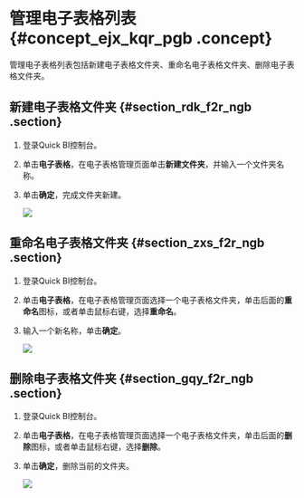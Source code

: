 # 管理电子表格列表 {#concept_ejx_kqr_pgb .concept}

管理电子表格列表包括新建电子表格文件夹、重命名电子表格文件夹、删除电子表格文件夹。

## 新建电子表格文件夹 {#section_rdk_f2r_ngb .section}

1.  登录Quick BI控制台。
2.  单击**电子表格**，在电子表格管理页面单击**新建文件夹**，并输入一个文件夹名称。
3.  单击**确定**，完成文件夹新建。

    ![](http://static-aliyun-doc.oss-cn-hangzhou.aliyuncs.com/assets/img/122605/155358605938299_zh-CN.png)


## 重命名电子表格文件夹 {#section_zxs_f2r_ngb .section}

1.  登录Quick BI控制台。
2.  单击**电子表格**，在电子表格管理页面选择一个电子表格文件夹，单击后面的**重命名**图标，或者单击鼠标右键，选择**重命名**。
3.  输入一个新名称，单击**确定**。

    ![](http://static-aliyun-doc.oss-cn-hangzhou.aliyuncs.com/assets/img/122605/155358605938300_zh-CN.png)


## 删除电子表格文件夹 {#section_gqy_f2r_ngb .section}

1.  登录Quick BI控制台。
2.  单击**电子表格**，在电子表格管理页面选择一个电子表格文件夹，单击后面的**删除**图标，或者单击鼠标右键，选择**删除**。
3.  单击**确定**，删除当前的文件夹。

    ![](http://static-aliyun-doc.oss-cn-hangzhou.aliyuncs.com/assets/img/122605/155358605938302_zh-CN.png)


